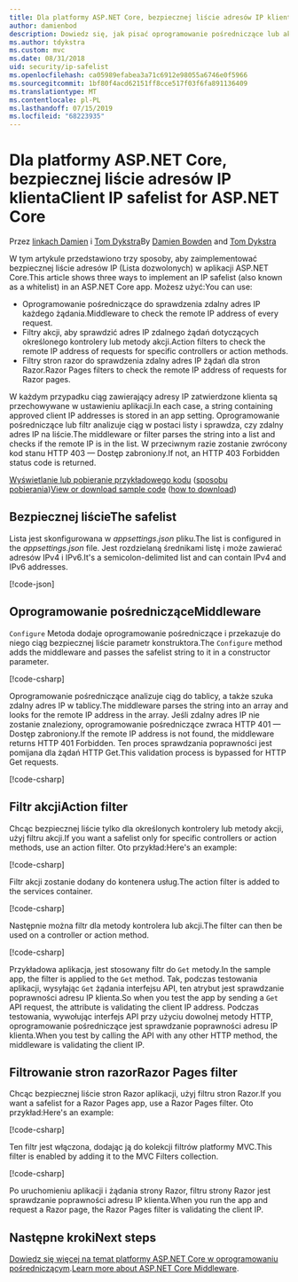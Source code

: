 ```yaml
---
title: Dla platformy ASP.NET Core, bezpiecznej liście adresów IP klienta
author: damienbod
description: Dowiedz się, jak pisać oprogramowanie pośredniczące lub akcji filtry, aby sprawdzić poprawność zdalnych adresów IP na liście zatwierdzonych adresów IP.
ms.author: tdykstra
ms.custom: mvc
ms.date: 08/31/2018
uid: security/ip-safelist
ms.openlocfilehash: ca05989efabea3a71c6912e98055a6746e0f5966
ms.sourcegitcommit: 1bf80f4acd62151ff8cce517f03f6fa891136409
ms.translationtype: MT
ms.contentlocale: pl-PL
ms.lasthandoff: 07/15/2019
ms.locfileid: "68223935"
---
```

# <a name="client-ip-safelist-for-aspnet-core"></a><span data-ttu-id="c55b8-103">Dla platformy ASP.NET Core, bezpiecznej liście adresów IP klienta</span><span class="sxs-lookup"><span data-stu-id="c55b8-103">Client IP safelist for ASP.NET Core</span></span>

<span data-ttu-id="c55b8-104">Przez [linkach Damien](https://twitter.com/damien_bod) i [Tom Dykstra](https://github.com/tdykstra)</span><span class="sxs-lookup"><span data-stu-id="c55b8-104">By [Damien Bowden](https://twitter.com/damien_bod) and [Tom Dykstra](https://github.com/tdykstra)</span></span>
 
<span data-ttu-id="c55b8-105">W tym artykule przedstawiono trzy sposoby, aby zaimplementować bezpiecznej liście adresów IP (Lista dozwolonych) w aplikacji ASP.NET Core.</span><span class="sxs-lookup"><span data-stu-id="c55b8-105">This article shows three ways to implement an IP safelist (also known as a whitelist) in an ASP.NET Core app.</span></span> <span data-ttu-id="c55b8-106">Możesz użyć:</span><span class="sxs-lookup"><span data-stu-id="c55b8-106">You can use:</span></span>

* <span data-ttu-id="c55b8-107">Oprogramowanie pośredniczące do sprawdzenia zdalny adres IP każdego żądania.</span><span class="sxs-lookup"><span data-stu-id="c55b8-107">Middleware to check the remote IP address of every request.</span></span>
* <span data-ttu-id="c55b8-108">Filtry akcji, aby sprawdzić adres IP zdalnego żądań dotyczących określonego kontrolery lub metody akcji.</span><span class="sxs-lookup"><span data-stu-id="c55b8-108">Action filters to check the remote IP address of requests for specific controllers or action methods.</span></span>
* <span data-ttu-id="c55b8-109">Filtry stron razor do sprawdzenia zdalny adres IP żądań dla stron Razor.</span><span class="sxs-lookup"><span data-stu-id="c55b8-109">Razor Pages filters to check the remote IP address of requests for Razor pages.</span></span>

<span data-ttu-id="c55b8-110">W każdym przypadku ciąg zawierający adresy IP zatwierdzone klienta są przechowywane w ustawieniu aplikacji.</span><span class="sxs-lookup"><span data-stu-id="c55b8-110">In each case, a string containing approved client IP addresses is stored in an app setting.</span></span> <span data-ttu-id="c55b8-111">Oprogramowanie pośredniczące lub filtr analizuje ciąg w postaci listy i sprawdza, czy zdalny adres IP na liście.</span><span class="sxs-lookup"><span data-stu-id="c55b8-111">The middleware or filter parses the string into a list and checks if the remote IP is in the list.</span></span> <span data-ttu-id="c55b8-112">W przeciwnym razie zostanie zwrócony kod stanu HTTP 403 — Dostęp zabroniony.</span><span class="sxs-lookup"><span data-stu-id="c55b8-112">If not, an HTTP 403 Forbidden status code is returned.</span></span>

<span data-ttu-id="c55b8-113">[Wyświetlanie lub pobieranie przykładowego kodu](https://github.com/aspnet/AspNetCore.Docs/tree/master/aspnetcore/security/ip-safelist/samples/2.x/ClientIpAspNetCore) ([sposobu pobierania](xref:index#how-to-download-a-sample))</span><span class="sxs-lookup"><span data-stu-id="c55b8-113">[View or download sample code](https://github.com/aspnet/AspNetCore.Docs/tree/master/aspnetcore/security/ip-safelist/samples/2.x/ClientIpAspNetCore) ([how to download](xref:index#how-to-download-a-sample))</span></span>

## <a name="the-safelist"></a><span data-ttu-id="c55b8-114">Bezpiecznej liście</span><span class="sxs-lookup"><span data-stu-id="c55b8-114">The safelist</span></span>

<span data-ttu-id="c55b8-115">Lista jest skonfigurowana w *appsettings.json* pliku.</span><span class="sxs-lookup"><span data-stu-id="c55b8-115">The list is configured in the *appsettings.json* file.</span></span> <span data-ttu-id="c55b8-116">Jest rozdzielaną średnikami listę i może zawierać adresów IPv4 i IPv6.</span><span class="sxs-lookup"><span data-stu-id="c55b8-116">It's a semicolon-delimited list and can contain IPv4 and IPv6 addresses.</span></span>

[!code-json[](ip-safelist/samples/2.x/ClientIpAspNetCore/appsettings.json?highlight=2)]

## <a name="middleware"></a><span data-ttu-id="c55b8-117">Oprogramowanie pośredniczące</span><span class="sxs-lookup"><span data-stu-id="c55b8-117">Middleware</span></span>

<span data-ttu-id="c55b8-118">`Configure` Metoda dodaje oprogramowanie pośredniczące i przekazuje do niego ciąg bezpiecznej liście parametr konstruktora.</span><span class="sxs-lookup"><span data-stu-id="c55b8-118">The `Configure` method adds the middleware and passes the safelist string to it in a constructor parameter.</span></span>

[!code-csharp[](ip-safelist/samples/2.x/ClientIpAspNetCore/Startup.cs?name=snippet_Configure&highlight=10)]

<span data-ttu-id="c55b8-119">Oprogramowanie pośredniczące analizuje ciąg do tablicy, a także szuka zdalny adres IP w tablicy.</span><span class="sxs-lookup"><span data-stu-id="c55b8-119">The middleware parses the string into an array and looks for the remote IP address in the array.</span></span> <span data-ttu-id="c55b8-120">Jeśli zdalny adres IP nie zostanie znaleziony, oprogramowanie pośredniczące zwraca HTTP 401 — Dostęp zabroniony.</span><span class="sxs-lookup"><span data-stu-id="c55b8-120">If the remote IP address is not found, the middleware returns HTTP 401 Forbidden.</span></span> <span data-ttu-id="c55b8-121">Ten proces sprawdzania poprawności jest pomijana dla żądań HTTP Get.</span><span class="sxs-lookup"><span data-stu-id="c55b8-121">This validation process is bypassed for HTTP Get requests.</span></span>

[!code-csharp[](ip-safelist/samples/2.x/ClientIpAspNetCore/AdminSafeListMiddleware.cs?name=snippet_ClassOnly)]

## <a name="action-filter"></a><span data-ttu-id="c55b8-122">Filtr akcji</span><span class="sxs-lookup"><span data-stu-id="c55b8-122">Action filter</span></span>

<span data-ttu-id="c55b8-123">Chcąc bezpiecznej liście tylko dla określonych kontrolery lub metody akcji, użyj filtru akcji.</span><span class="sxs-lookup"><span data-stu-id="c55b8-123">If you want a safelist only for specific controllers or action methods, use an action filter.</span></span> <span data-ttu-id="c55b8-124">Oto przykład:</span><span class="sxs-lookup"><span data-stu-id="c55b8-124">Here's an example:</span></span> 

[!code-csharp[](ip-safelist/samples/2.x/ClientIpAspNetCore/Filters/ClientIdCheckFilter.cs)]

<span data-ttu-id="c55b8-125">Filtr akcji zostanie dodany do kontenera usług.</span><span class="sxs-lookup"><span data-stu-id="c55b8-125">The action filter is added to the services container.</span></span>

[!code-csharp[](ip-safelist/samples/2.x/ClientIpAspNetCore/Startup.cs?name=snippet_ConfigureServices&highlight=3)]

<span data-ttu-id="c55b8-126">Następnie można filtr dla metody kontrolera lub akcji.</span><span class="sxs-lookup"><span data-stu-id="c55b8-126">The filter can then be used on a controller or action method.</span></span>

[!code-csharp[](ip-safelist/samples/2.x/ClientIpAspNetCore/Controllers/ValuesController.cs?name=snippet_Filter&highlight=1)]

<span data-ttu-id="c55b8-127">Przykładowa aplikacja, jest stosowany filtr do `Get` metody.</span><span class="sxs-lookup"><span data-stu-id="c55b8-127">In the sample app, the filter is applied to the `Get` method.</span></span> <span data-ttu-id="c55b8-128">Tak, podczas testowania aplikacji, wysyłając `Get` żądania interfejsu API, ten atrybut jest sprawdzanie poprawności adresu IP klienta.</span><span class="sxs-lookup"><span data-stu-id="c55b8-128">So when you test the app by sending a `Get` API request, the attribute is validating the client IP address.</span></span> <span data-ttu-id="c55b8-129">Podczas testowania, wywołując interfejs API przy użyciu dowolnej metody HTTP, oprogramowanie pośredniczące jest sprawdzanie poprawności adresu IP klienta.</span><span class="sxs-lookup"><span data-stu-id="c55b8-129">When you test by calling the API with any other HTTP method, the middleware is validating the client IP.</span></span>

## <a name="razor-pages-filter"></a><span data-ttu-id="c55b8-130">Filtrowanie stron razor</span><span class="sxs-lookup"><span data-stu-id="c55b8-130">Razor Pages filter</span></span> 

<span data-ttu-id="c55b8-131">Chcąc bezpiecznej liście stron Razor aplikacji, użyj filtru stron Razor.</span><span class="sxs-lookup"><span data-stu-id="c55b8-131">If you want a safelist for a Razor Pages app, use a Razor Pages filter.</span></span> <span data-ttu-id="c55b8-132">Oto przykład:</span><span class="sxs-lookup"><span data-stu-id="c55b8-132">Here's an example:</span></span> 

[!code-csharp[](ip-safelist/samples/2.x/ClientIpAspNetCore/Filters/ClientIdCheckPageFilter.cs)]

<span data-ttu-id="c55b8-133">Ten filtr jest włączona, dodając ją do kolekcji filtrów platformy MVC.</span><span class="sxs-lookup"><span data-stu-id="c55b8-133">This filter is enabled by adding it to the MVC Filters collection.</span></span>

[!code-csharp[](ip-safelist/samples/2.x/ClientIpAspNetCore/Startup.cs?name=snippet_ConfigureServices&highlight=7-9)]

<span data-ttu-id="c55b8-134">Po uruchomieniu aplikacji i żądania strony Razor, filtru strony Razor jest sprawdzanie poprawności adresu IP klienta.</span><span class="sxs-lookup"><span data-stu-id="c55b8-134">When you run the app and request a Razor page, the Razor Pages filter is validating the client IP.</span></span>

## <a name="next-steps"></a><span data-ttu-id="c55b8-135">Następne kroki</span><span class="sxs-lookup"><span data-stu-id="c55b8-135">Next steps</span></span>

<span data-ttu-id="c55b8-136">[Dowiedz się więcej na temat platformy ASP.NET Core w oprogramowaniu pośredniczącym](xref:fundamentals/middleware/index).</span><span class="sxs-lookup"><span data-stu-id="c55b8-136">[Learn more about ASP.NET Core Middleware](xref:fundamentals/middleware/index).</span></span>
